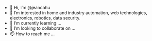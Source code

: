 - 👋 Hi, I’m @jeancahu
- 👀 I’m interested in home and industry automation, web technologies, electronics, robotics, data security.
- 🌱 I’m currently learning ...
- 💞️ I’m looking to collaborate on ...
- 📫 How to reach me ...

<!---
jeancahu/jeancahu is a ✨ special ✨ repository because its `README.md` (this file) appears on your GitHub profile.
You can click the Preview link to take a look at your changes.
--->
